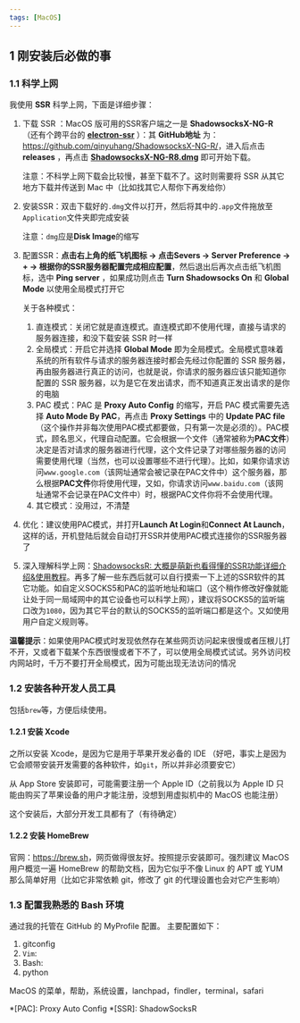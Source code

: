 ```yaml
---
tags: [MacOS]
---
```


## 1 刚安装后必做的事
### 1.1 科学上网
我使用 **SSR** 科学上网，下面是详细步骤：
1. 下载 SSR ：MacOS 版可用的SSR客户端之一是 **ShadowsocksX-NG-R** （还有个跨平台的 [**electron-ssr**](https://github.com/erguotou520/electron-ssr) ）：其 **GitHub地址** 为：<https://github.com/qinyuhang/ShadowsocksX-NG-R/>，进入后点击 **releases** ，再点击 [**ShadowsocksX-NG-R8.dmg**](https://github.com/qinyuhang/ShadowsocksX-NG-R/releases/download/1.4.4-r8/ShadowsocksX-NG-R8.dmg) 即可开始下载。

   注意：不科学上网下载会比较慢，甚至下载不了。这时则需要将 SSR 从其它地方下载并传送到 Mac 中（比如找其它人帮你下再发给你）

2. 安装SSR：双击下载好的`.dmg`文件以打开，然后将其中的`.app`文件拖放至`Application`文件夹即完成安装

   注意：`dmg`应是**Disk Image**的缩写

3. 配置SSR：**点击右上角的纸飞机图标 -> 点击Severs -> Server Preference -> + -> 根据你的SSR服务器配置完成相应配置**，然后退出后再次点击纸飞机图标，选中 **Ping server** ，如果成功则点击 **Turn Shadowsocks On** 和 **Global Mode** 以使用全局模式打开它
   
   关于各种模式：
   1. 直连模式：关闭它就是直连模式。直连模式即不使用代理，直接与请求的服务器连接，和没下载安装 SSR 时一样
   2. 全局模式：开启它并选择 **Global Mode** 即为全局模式。全局模式意味着系统的所有软件与请求的服务器连接时都会先经过你配置的 SSR 服务器，再由服务器进行真正的访问，也就是说，你请求的服务器应该只能知道你配置的 SSR 服务器，以为是它在发出请求，而不知道真正发出请求的是你的电脑
   3. PAC 模式：PAC 是 **Proxy Auto Config** 的缩写，开启 PAC 模式需要先选择 **Auto Mode By PAC**，再点击 **Proxy Settings** 中的 **Update PAC file**（这个操作并非每次使用PAC模式都要做，只有第一次是必须的）。PAC模式，顾名思义，代理自动配置。它会根据一个文件（通常被称为**PAC文件**）决定是否对请求的服务器进行代理，这个文件记录了对哪些服务器的访问需要使用代理（当然，也可以设置哪些不进行代理）。比如，如果你请求访问`www.google.com`（该网址通常会被记录在PAC文件中）这个服务器，那么根据**PAC文件**你将使用代理，又如，你请求访问`www.baidu.com`（该网址通常不会记录在PAC文件中）时，根据PAC文件你将不会使用代理。
   4. 其它模式：没用过，不清楚

4. 优化：建议使用PAC模式，并打开**Launch At Login**和**Connect At Launch**，这样的话，开机登陆后就会自动打开SSR并使用PAC模式连接你的SSR服务器了
5. 深入理解科学上网：[ShadowsocksR: 大概是萌新也看得懂的SSR功能详细介绍&使用教程](https://lolico.moe/tutorial/shadowsocksr.html#1.%E6%8E%A8%E8%8D%90%E4%BD%BF%E7%94%A8%E7%9A%84%E5%8A%A0%E5%AF%86/%E5%8D%8F%E8%AE%AE/%E6%B7%B7%E6%B7%86)。再多了解一些东西后就可以自行摸索一下上述的SSR软件的其它功能。如自定义SOCKS5和PAC的监听地址和端口（这个稍作修改好像就能让处于同一局域网中的其它设备也可以科学上网），建议将SOCKS5的监听端口改为`1080`，因为其它平台的默认的SOCKS5的监听端口都是这个。又如使用用户自定义规则等。

**温馨提示**：如果使用PAC模式时发现依然存在某些网页访问起来很慢或者压根儿打不开，又或者下载某个东西很慢或者下不了，可以使用全局模式试试。另外访问校内网站时，千万不要打开全局模式，因为可能出现无法访问的情况

### 1.2 安装各种开发人员工具
包括`brew`等，方便后续使用。
#### 1.2.1 安装 Xcode
之所以安装 Xcode，是因为它是用于苹果开发必备的 IDE （好吧，事实上是因为它会顺带安装开发需要的各种软件，如`git`，所以并非必须要安它）

从 App Store 安装即可，可能需要注册一个 Apple ID（之前我以为 Apple ID 只能由购买了苹果设备的用户才能注册，没想到用虚拟机中的 MacOS 也能注册）

这个安装后，大部分开发工具都有了（有待确定）
#### 1.2.2 安装 HomeBrew
官网：<https://brew.sh>，网页做得很友好。按照提示安装即可。强烈建议 MacOS 用户概览一遍 HomeBrew 的帮助文档，因为它似乎不像 Linux 的 APT 或 YUM 那么简单好用（比如它非常依赖 git，修改了 git 的代理设置也会对它产生影响）

### 1.3 配置我熟悉的 Bash 环境
通过我的托管在 GitHub 的 MyProfile 配置。 主要配置如下：
1. gitconfig
1. `Vim`:
2. Bash:
4. python

MacOS 的菜单，帮助，系统设置，lanchpad，findler，terminal，safari


*[PAC]: Proxy Auto Config
*[SSR]: ShadowSocksR

